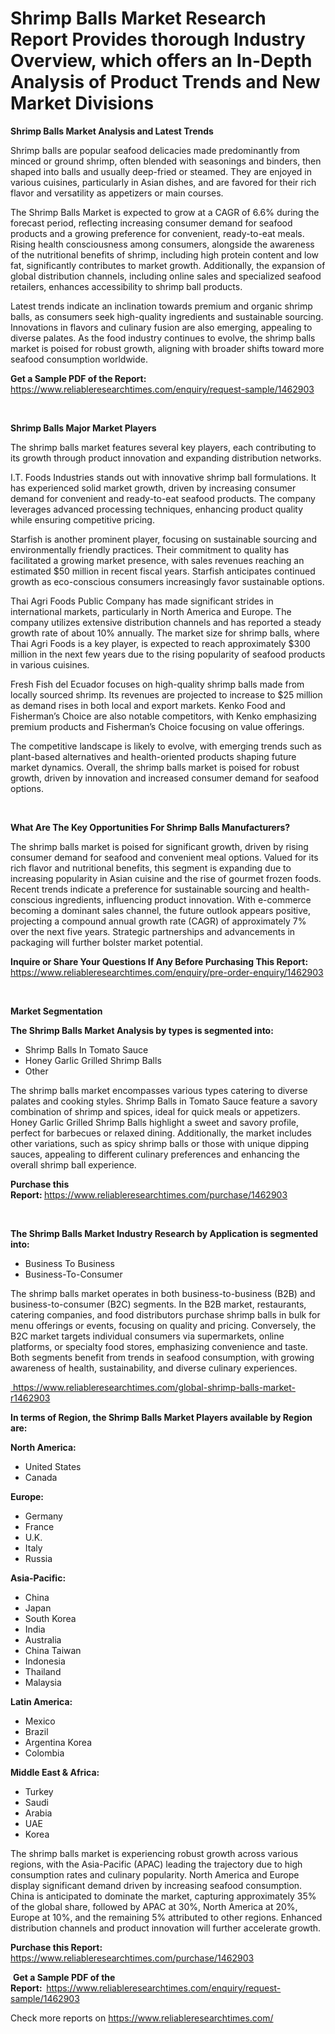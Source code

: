 <p><h1>Shrimp Balls Market Research Report Provides thorough Industry Overview, which offers an In-Depth Analysis of Product Trends and New Market Divisions</h1></p><p><strong>Shrimp Balls Market Analysis and Latest Trends</strong></p>
<p><p>Shrimp balls are popular seafood delicacies made predominantly from minced or ground shrimp, often blended with seasonings and binders, then shaped into balls and usually deep-fried or steamed. They are enjoyed in various cuisines, particularly in Asian dishes, and are favored for their rich flavor and versatility as appetizers or main courses.</p><p>The Shrimp Balls Market is expected to grow at a CAGR of 6.6% during the forecast period, reflecting increasing consumer demand for seafood products and a growing preference for convenient, ready-to-eat meals. Rising health consciousness among consumers, alongside the awareness of the nutritional benefits of shrimp, including high protein content and low fat, significantly contributes to market growth. Additionally, the expansion of global distribution channels, including online sales and specialized seafood retailers, enhances accessibility to shrimp ball products. </p><p>Latest trends indicate an inclination towards premium and organic shrimp balls, as consumers seek high-quality ingredients and sustainable sourcing. Innovations in flavors and culinary fusion are also emerging, appealing to diverse palates. As the food industry continues to evolve, the shrimp balls market is poised for robust growth, aligning with broader shifts toward more seafood consumption worldwide.</p></p>
<p><strong>Get a Sample PDF of the Report:&nbsp;</strong> <a href="https://www.reliableresearchtimes.com/enquiry/request-sample/1462903?utm_campaign=2473&utm_medium=2&utm_source=Github&utm_content=ia&utm_term=14022025&utm_id=shrimp-balls">https://www.reliableresearchtimes.com/enquiry/request-sample/1462903</a></p>
<p>&nbsp;</p>
<p><strong>Shrimp Balls Major Market Players</strong></p>
<p><p>The shrimp balls market features several key players, each contributing to its growth through product innovation and expanding distribution networks. </p><p>I.T. Foods Industries stands out with innovative shrimp ball formulations. It has experienced solid market growth, driven by increasing consumer demand for convenient and ready-to-eat seafood products. The company leverages advanced processing techniques, enhancing product quality while ensuring competitive pricing.</p><p>Starfish is another prominent player, focusing on sustainable sourcing and environmentally friendly practices. Their commitment to quality has facilitated a growing market presence, with sales revenues reaching an estimated $50 million in recent fiscal years. Starfish anticipates continued growth as eco-conscious consumers increasingly favor sustainable options.</p><p>Thai Agri Foods Public Company has made significant strides in international markets, particularly in North America and Europe. The company utilizes extensive distribution channels and has reported a steady growth rate of about 10% annually. The market size for shrimp balls, where Thai Agri Foods is a key player, is expected to reach approximately $300 million in the next few years due to the rising popularity of seafood products in various cuisines.</p><p>Fresh Fish del Ecuador focuses on high-quality shrimp balls made from locally sourced shrimp. Its revenues are projected to increase to $25 million as demand rises in both local and export markets. Kenko Food and Fisherman’s Choice are also notable competitors, with Kenko emphasizing premium products and Fisherman’s Choice focusing on value offerings.</p><p>The competitive landscape is likely to evolve, with emerging trends such as plant-based alternatives and health-oriented products shaping future market dynamics. Overall, the shrimp balls market is poised for robust growth, driven by innovation and increased consumer demand for seafood options.</p></p>
<p>&nbsp;</p>
<p><strong>What Are The Key Opportunities For Shrimp Balls Manufacturers?</strong></p>
<p><p>The shrimp balls market is poised for significant growth, driven by rising consumer demand for seafood and convenient meal options. Valued for its rich flavor and nutritional benefits, this segment is expanding due to increasing popularity in Asian cuisine and the rise of gourmet frozen foods. Recent trends indicate a preference for sustainable sourcing and health-conscious ingredients, influencing product innovation. With e-commerce becoming a dominant sales channel, the future outlook appears positive, projecting a compound annual growth rate (CAGR) of approximately 7% over the next five years. Strategic partnerships and advancements in packaging will further bolster market potential.</p></p>
<p><strong>Inquire or Share Your Questions If Any Before Purchasing This Report:</strong> <a href="https://www.reliableresearchtimes.com/enquiry/pre-order-enquiry/1462903?utm_campaign=2473&utm_medium=2&utm_source=Github&utm_content=ia&utm_term=14022025&utm_id=shrimp-balls">https://www.reliableresearchtimes.com/enquiry/pre-order-enquiry/1462903</a></p>
<p>&nbsp;</p>
<p><strong>Market Segmentation</strong></p>
<p><strong>The Shrimp Balls Market Analysis by types is segmented into:</strong></p>
<p><ul><li>Shrimp Balls In Tomato Sauce</li><li>Honey Garlic Grilled Shrimp Balls</li><li>Other</li></ul></p>
<p><p>The shrimp balls market encompasses various types catering to diverse palates and cooking styles. Shrimp Balls in Tomato Sauce feature a savory combination of shrimp and spices, ideal for quick meals or appetizers. Honey Garlic Grilled Shrimp Balls highlight a sweet and savory profile, perfect for barbecues or relaxed dining. Additionally, the market includes other variations, such as spicy shrimp balls or those with unique dipping sauces, appealing to different culinary preferences and enhancing the overall shrimp ball experience.</p></p>
<p><strong>Purchase this Report:&nbsp;</strong><a href="https://www.reliableresearchtimes.com/purchase/1462903?utm_campaign=2473&utm_medium=2&utm_source=Github&utm_content=ia&utm_term=14022025&utm_id=shrimp-balls">https://www.reliableresearchtimes.com/purchase/1462903</a></p>
<p>&nbsp;</p>
<p><strong>The Shrimp Balls Market Industry Research by Application is segmented into:</strong></p>
<p><ul><li>Business To Business</li><li>Business-To-Consumer</li></ul></p>
<p><p>The shrimp balls market operates in both business-to-business (B2B) and business-to-consumer (B2C) segments. In the B2B market, restaurants, catering companies, and food distributors purchase shrimp balls in bulk for menu offerings or events, focusing on quality and pricing. Conversely, the B2C market targets individual consumers via supermarkets, online platforms, or specialty food stores, emphasizing convenience and taste. Both segments benefit from trends in seafood consumption, with growing awareness of health, sustainability, and diverse culinary experiences.</p></p>
<p><a href="https://www.reliableresearchtimes.com/global-shrimp-balls-market-r1462903?utm_campaign=2473&utm_medium=2&utm_source=Github&utm_content=ia&utm_term=14022025&utm_id=shrimp-balls">&nbsp;https://www.reliableresearchtimes.com/global-shrimp-balls-market-r1462903</a></p>
<p><strong>In terms of Region, the Shrimp Balls Market Players available by Region are:</strong></p>
<p>
    <p> <strong> North America: </strong>
        <ul>
            <li>United States</li>
            <li>Canada</li>
        </ul>
        </p> 
    <p> <strong> Europe: </strong>
        <ul>
            <li>Germany</li>
            <li>France</li>
            <li>U.K.</li>
            <li>Italy</li>
            <li>Russia</li>
        </ul>
        </p> 
    <p> <strong> Asia-Pacific: </strong>
        <ul>
            <li>China</li>
            <li>Japan</li>
            <li>South Korea</li>
            <li>India</li>
            <li>Australia</li>
            <li>China Taiwan</li>
            <li>Indonesia</li>
            <li>Thailand</li>
            <li>Malaysia</li>
        </ul>
        </p> 
    <p> <strong> Latin America: </strong>
        <ul>
            <li>Mexico</li>
            <li>Brazil</li>
            <li>Argentina Korea</li>
            <li>Colombia</li>
        </ul>
        </p> 
    <p> <strong> Middle East & Africa: </strong>
        <ul>
            <li>Turkey</li>
            <li>Saudi</li>
            <li>Arabia</li>
            <li>UAE</li>
            <li>Korea</li>
        </ul>
    </p>
    </p>
<p><p>The shrimp balls market is experiencing robust growth across various regions, with the Asia-Pacific (APAC) leading the trajectory due to high consumption rates and culinary popularity. North America and Europe display significant demand driven by increasing seafood consumption. China is anticipated to dominate the market, capturing approximately 35% of the global share, followed by APAC at 30%, North America at 20%, Europe at 10%, and the remaining 5% attributed to other regions. Enhanced distribution channels and product innovation will further accelerate growth.</p></p>
<p><strong>Purchase this Report: </strong><a href="https://www.reliableresearchtimes.com/purchase/1462903?utm_campaign=2473&utm_medium=2&utm_source=Github&utm_content=ia&utm_term=14022025&utm_id=shrimp-balls">https://www.reliableresearchtimes.com/purchase/1462903</a></p>
<p>&nbsp;<strong>Get a Sample PDF of the Report:&nbsp;&nbsp;</strong><a href="https://www.reliableresearchtimes.com/enquiry/request-sample/1462903?utm_campaign=2473&utm_medium=2&utm_source=Github&utm_content=ia&utm_term=14022025&utm_id=shrimp-balls">https://www.reliableresearchtimes.com/enquiry/request-sample/1462903</a></p>
<p><strong></strong></p>
<p>Check more reports on <a href="https://www.reliableresearchtimes.com/?utm_campaign=2473&utm_medium=2&utm_source=Github&utm_content=ia&utm_term=14022025&utm_id=shrimp-balls">https://www.reliableresearchtimes.com/</a></p>